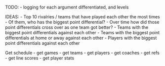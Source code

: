TODO:
    - logging for each argument differentiated, and levels

IDEAS:
    - Top 10 rivalries / teams that have played each other the most times
    - Of them, who has the biggest point differential?
    - Over time how did those point differentials cross over as one team got better?
    - Teams with the biggest point differentials against each other
    - Teams with the biggest point differentials at home or away against each other
    - Players with the biggest point differentials against each other


Get schedule - get games - get teams - get players - get coaches - get
refs - get line scores - get player stats
